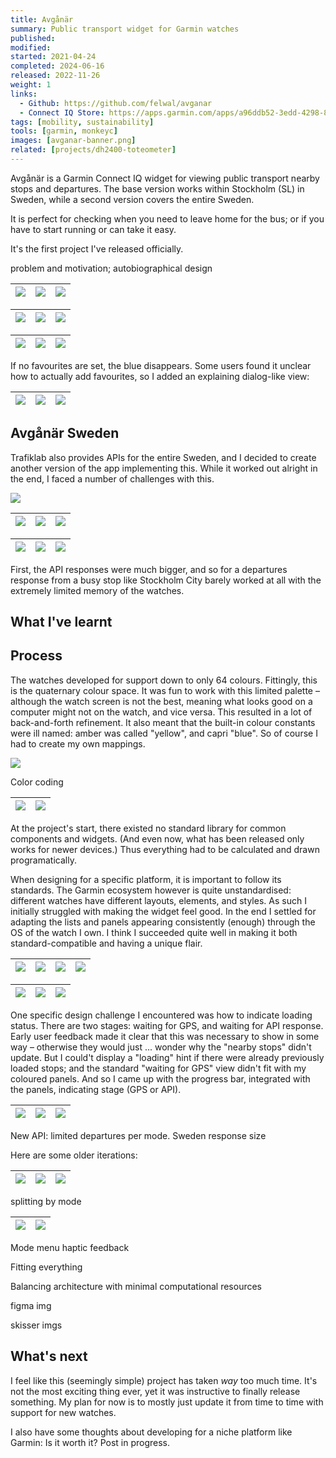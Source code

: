 ```yaml
---
title: Avgånär
summary: Public transport widget for Garmin watches
published:
modified:
started: 2021-04-24
completed: 2024-06-16
released: 2022-11-26
weight: 1
links:
  - Github: https://github.com/felwal/avganar
  - Connect IQ Store: https://apps.garmin.com/apps/a96ddb52-3edd-4298-8348-5bd818376a2a
tags: [mobility, sustainability]
tools: [garmin, monkeyc]
images: [avganar-banner.png]
related: [projects/dh2400-toteometer]
---
```


Avgånär is a Garmin Connect IQ widget for viewing public transport nearby stops and departures. The base version works within Stockholm (SL) in Sweden, while a second version covers the entire Sweden.

It is perfect for checking when you need to leave home for the bus; or if you have to start running or can take it easy.

It's the first project I've released officially.

problem and motivation; autobiographical design

| ![](/images/avganar-glance.png) | ![](/images/avganar-preview.png) | ![](/images/avganar-stops-nearby.png) |
| - | - | - |

| ![](/images/avganar-stops-favorites.png) | ![](/images/avganar-modes.png) | ![](/images/avganar-departures-train.png) |
| - | - | - |

| ![](/images/avganar-departures-bus.png) | ![](/images/avganar-deviations.png) | ![](/images/avganar-error.png) |
| - | - | - |

If no favourites are set, the blue disappears. Some users found it unclear how to actually add favourites, so I added an explaining dialog-like view:

| ![](/images/avganar-stops-no-favs.png) | ![](/images/avganar-no-favs.png) | ![](/images/avganar-options.png) |
| - | - | - |

## Avgånär Sweden

Trafiklab also provides APIs for the entire Sweden, and I decided to create another version of the app implementing this. While it worked out alright in the end, I faced a number of challenges with this.

![](/images/avganar-swe-banner.png)

| ![](/images/avganar-swe-glance.png) |  ![](/images/avganar-swe-stops-nearby.png) | ![](/images/avganar-swe-stops-favorites.png)
| - | - | - |

| ![](/images/avganar-swe-modes.png) | ![](/images/avganar-swe-departures-train.png) | ![](/images/avganar-swe-error.png) |
| - | - | - |

First, the API responses were much bigger, and so for a departures response from a busy stop like Stockholm City barely worked at all with the extremely limited memory of the watches.

## What I've learnt

## Process

The watches developed for support down to only 64 colours. Fittingly, this is the quaternary colour space. It was fun to work with this limited palette – although the watch screen is not the best, meaning what looks good on a computer might not on the watch, and vice versa. This resulted in a lot of back-and-forth refinement. It also meant that the built-in colour constants were ill named: amber was called "yellow", and capri "blue". So of course I had to create my own mappings.

![](/images/quaternary-colors.png)

Color coding

| ![](/images/avganar-swe-group-color-explainer.png) | ![](/images/avganar-group-color-explainer.png) |
| - | - |

At the project's start, there existed no standard library for common components and widgets. (And even now, what has been released only works for newer devices.) Thus everything had to be calculated and drawn programatically.

When designing for a specific platform, it is important to follow its standards. The Garmin ecosystem however is quite unstandardised: different watches have different layouts, elements, and styles. As such I initially struggled with making the widget feel good. In the end I settled for adapting the lists and panels appearing consistently (enough) through the OS of the watch I own. I think I succeeded quite well in making it both standard-compatible and having a unique flair.

| ![](/images/garmin-sports.png) | ![](/images/garmin-sports-favorites.png) | ![](/images/garmin-connection.png) | ![](/images/garmin-activity-last.png) |
| - | - | - | - |

| ![](/images/garmin-activity-gps.png) | ![](/images/garmin-activity-menu.png) | ![](/images/garmin-dialog.png) |
| - | - | - |

One specific design challenge I encountered was how to indicate loading status. There are two stages: waiting for GPS, and waiting for API response. Early user feedback made it clear that this was necessary to show in some way – otherwise they would just ... wonder why the "nearby stops" didn't update. But I could't display a "loading" hint if there were already previously loaded stops; and the standard "waiting for GPS" view didn't fit with my coloured panels. And so I came up with the progress bar, integrated with the panels, indicating stage (GPS or API).

| ![](/images/avganar-swe-stops-loading.png) | ![](/images/avganar-departures-loading.png) | ![](/images/avganar-departures-no-connection.png) |
| - | - | - |

New API: limited departures per mode. Sweden response size

Here are some older iterations:

| ![](/images/avganar-process-departures-tram.png) | ![](/images/avganar-process-departures-train.png) | ![](/images/avganar-process-departures-too-large.png) |
| - | - | - |

splitting by mode

| ![](/images/avganar-modes.png) | ![](/images/avganar-swe-modes.png) |
| - | - |

Mode menu haptic feedback

Fitting everything

Balancing architecture with minimal computational resources

figma img

skisser imgs

## What's next

I feel like this (seemingly simple) project has taken _way_ too much time. It's not the most exciting thing ever, yet it was instructive to finally release something. My plan for now is to mostly just update it from time to time with support for new watches.

I also have some thoughts about developing for a niche platform like Garmin: Is it worth it? Post in progress.
